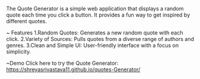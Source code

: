 The Quote Generator is a simple web application that displays a random quote each time you click a button. It provides a fun way to get inspired by different quotes.

~ Features
1.Random Quotes: Generates a new random quote with each click.
2.Variety of Sources: Pulls quotes from a diverse range of authors and genres.
3.Clean and Simple UI: User-friendly interface with a focus on simplicity.

~Demo
Click here to try the Quote Generator: https://shreyasrivastava11.github.io/quotes-Generator/
